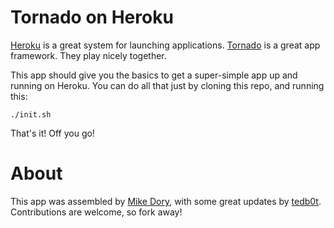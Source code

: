 # Tornado on Heroku

[Heroku](http://heroku.com) is a great system for launching applications. [Tornado](http://tornadoweb.org) is a great app framework. They play nicely together.

This app should give you the basics to get a super-simple app up and running on Heroku.  You can do all that just by cloning this repo, and running this: 
 
	./init.sh

That's it!  Off you go!

# About

This app was assembled by [Mike Dory](https://github.com/mikedory), with some great updates by [tedb0t](https://github.com/virgildisgr4ce). Contributions are welcome, so fork away!
